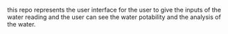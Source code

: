 this repo represents the user interface for the user to give the inputs of the water reading and the user can see the water potability and the analysis of the water.